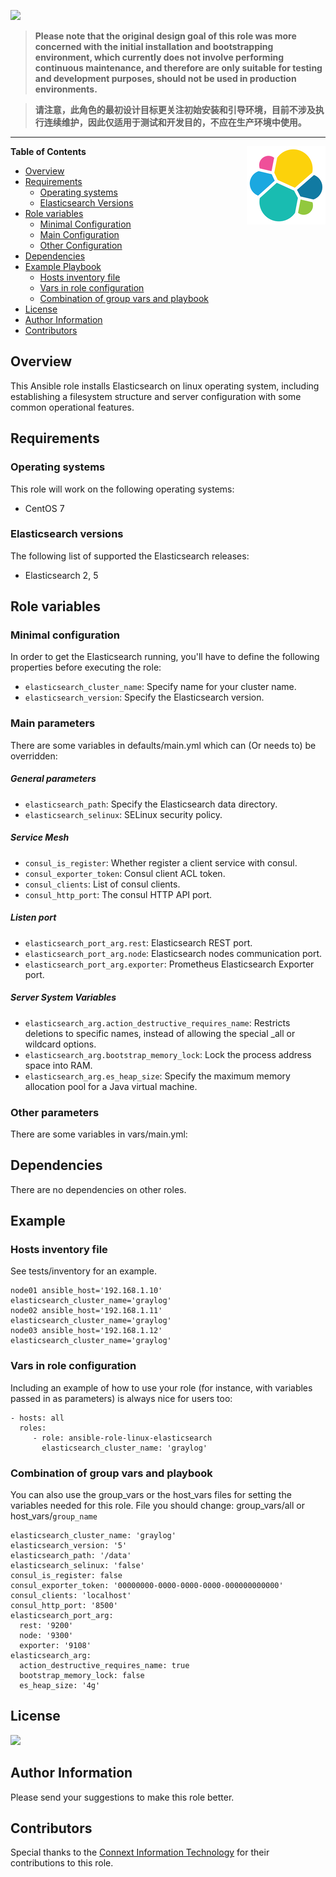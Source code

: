 ![](https://img.shields.io/badge/Ansible-elasticsearch-green.svg?logo=angular&style=for-the-badge)

>__Please note that the original design goal of this role was more concerned with the initial installation and bootstrapping environment, which currently does not involve performing continuous maintenance, and therefore are only suitable for testing and development purposes,  should not be used in production environments.__

>__请注意，此角色的最初设计目标更关注初始安装和引导环境，目前不涉及执行连续维护，因此仅适用于测试和开发目的，不应在生产环境中使用。__
___

<p><img src="https://raw.githubusercontent.com/goldstrike77/goldstrike77.github.io/master/img/logo/logo_elasticsearch.png" align="right" /></p>

__Table of Contents__

- [Overview](#overview)
- [Requirements](#requirements)
  * [Operating systems](#operating-systems)
  * [Elasticsearch Versions](#Elasticsearch-versions)
- [ Role variables](#Role-variables)
  * [Minimal Configuration](#minimal-configuration)
  * [Main Configuration](#Main-parameters)
  * [Other Configuration](#Other-parameters)
- [Dependencies](#dependencies)
- [Example Playbook](#example-playbook)
  * [Hosts inventory file](#Hosts-inventory-file)
  * [Vars in role configuration](#vars-in-role-configuration)
  * [Combination of group vars and playbook](#combination-of-group-vars-and-playbook)
- [License](#license)
- [Author Information](#author-information)
- [Contributors](#Contributors)

## Overview
This Ansible role installs Elasticsearch on linux operating system, including establishing a filesystem structure and server configuration with some common operational features.

## Requirements
### Operating systems
This role will work on the following operating systems:

  * CentOS 7

### Elasticsearch versions

The following list of supported the Elasticsearch releases:

* Elasticsearch 2, 5

## Role variables
### Minimal configuration

In order to get the Elasticsearch running, you'll have to define the following properties before executing the role:

* `elasticsearch_cluster_name`: Specify name for your cluster name.
* `elasticsearch_version`: Specify the Elasticsearch version.

### Main parameters #
There are some variables in defaults/main.yml which can (Or needs to) be overridden:

##### General parameters
* `elasticsearch_path`: Specify the Elasticsearch data directory.
* `elasticsearch_selinux`: SELinux security policy.

##### Service Mesh
* `consul_is_register`: Whether register a client service with consul.
* `consul_exporter_token`: Consul client ACL token.
* `consul_clients`: List of consul clients.
* `consul_http_port`: The consul HTTP API port.

##### Listen port
* `elasticsearch_port_arg.rest`: Elasticsearch REST port.
* `elasticsearch_port_arg.node`: Elasticsearch nodes communication port.
* `elasticsearch_port_arg.exporter`: Prometheus Elasticsearch Exporter port.

##### Server System Variables
* `elasticsearch_arg.action_destructive_requires_name`: Restricts deletions to specific names, instead of allowing the special _all or wildcard options.
* `elasticsearch_arg.bootstrap_memory_lock`: Lock the process address space into RAM.
* `elasticsearch_arg.es_heap_size`: Specify the maximum memory allocation pool for a Java virtual machine.

### Other parameters
There are some variables in vars/main.yml:

## Dependencies
There are no dependencies on other roles.

## Example

### Hosts inventory file
See tests/inventory for an example.

    node01 ansible_host='192.168.1.10' elasticsearch_cluster_name='graylog'
    node02 ansible_host='192.168.1.11' elasticsearch_cluster_name='graylog'
    node03 ansible_host='192.168.1.12' elasticsearch_cluster_name='graylog'

### Vars in role configuration
Including an example of how to use your role (for instance, with variables passed in as parameters) is always nice for users too:

    - hosts: all
      roles:
         - role: ansible-role-linux-elasticsearch
           elasticsearch_cluster_name: 'graylog'

### Combination of group vars and playbook
You can also use the group_vars or the host_vars files for setting the variables needed for this role. File you should change: group_vars/all or host_vars/`group_name`

    elasticsearch_cluster_name: 'graylog'
    elasticsearch_version: '5'
    elasticsearch_path: '/data'
    elasticsearch_selinux: 'false'
    consul_is_register: false
    consul_exporter_token: '00000000-0000-0000-0000-000000000000'
    consul_clients: 'localhost'
    consul_http_port: '8500'
    elasticsearch_port_arg:
      rest: '9200'
      node: '9300'
      exporter: '9108'
    elasticsearch_arg:
      action_destructive_requires_name: true
      bootstrap_memory_lock: false
      es_heap_size: '4g'

## License
![](https://img.shields.io/badge/MIT-purple.svg?style=for-the-badge)

## Author Information
Please send your suggestions to make this role better.

## Contributors
Special thanks to the [Connext Information Technology](http://www.connext.com.cn) for their contributions to this role.
